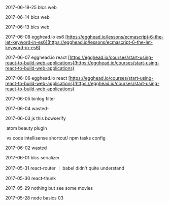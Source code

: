 2017-06-19-25 blcs web

2017-06-14 blcs web

2017-06-13 blcs web

2017-06-08 egghead.io es6 [https://egghead.io/lessons/ecmascript-6-the-let-keyword-in-es6](https://egghead.io/lessons/ecmascript-6-the-let-keyword-in-es6)

2017-06-07 egghead.io react [https://egghead.io/courses/start-using-react-to-build-web-applications](https://egghead.io/courses/start-using-react-to-build-web-applications)

2017-06-06 egghead.io react [https://egghead.io/courses/start-using-react-to-build-web-applications](https://egghead.io/courses/start-using-react-to-build-web-applications)

2017-06-05 binlog filter

2017-06-04  wasted-

2017-06-03 js this bowserify

​	atom beauty plugin

​	vs code intellisense shortcut/ npm tasks config  

2017-06-02 wasted

2017-06-01 blcs serializer

2017-05-31 react-router ｜ babel  didn't quite understand

2017-05-30 react-thunk

2017-05-29 nothing but see some movies 

2017-05-28 node basics 03



